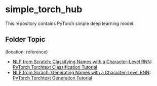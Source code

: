 # simple_torch_hub

This repository contains PyTorch simple deep learning model.

## Folder Topic
(location: reference)
+ [NLP from Scratch: Classifying Names with a Character-Level RNN](tutorial/nlp_scratch_classify/): [PyTorch Torchtext Classification Tutorial](https://pytorch.org/tutorials/intermediate/char_rnn_classification_tutorial.html)
+ [NLP from Scrach: Generating Names with a Character-Level RNN](tutorial/nlp_scratch_generate/): [PyTorch Torchtext Generation Tutorial](https://pytorch.org/tutorials/intermediate/char_rnn_generation_tutorial.html)
